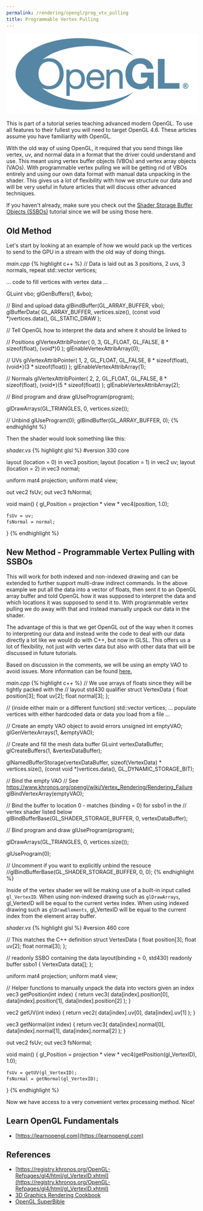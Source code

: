 ```yaml
---
permalink: /rendering/opengl/prog_vtx_pulling
title: Programmable Vertex Pulling
---
```


![ogl](/assets/opengl.png)

This is part of a tutorial series teaching advanced modern OpenGL. To use all features to their fullest you will need to target OpenGL 4.6. These articles assume you have familiarity with OpenGL.

With the old way of using OpenGL, it required that you send things like vertex, uv, and normal data in a format that the driver could understand and use. This meant using vertex buffer objects (VBOs) and vertex array objects (VAOs). With programmable vertex pulling we will be getting rid of VBOs entirely and using our own data format with manual data unpacking in the shader. This gives us a lot of flexibility with how we structure our data and will be very useful in future articles that will discuss other advanced techniques.

If you haven't already, make sure you check out the [Shader Storage Buffer Objects (SSBOs)](/rendering/opengl/ssbos) tutorial since we will be using those here.

## Old Method

Let's start by looking at an example of how we would pack up the vertices to send to the GPU in a stream with the old way of doing things.

*main.cpp*
{% highlight c++ %}
// Data is laid out as 3 positions, 2 uvs, 3 normals, repeat
std::vector<float> vertices;

... code to fill vertices with vertex data ...

GLuint vbo;
glGenBuffers(1, &vbo);

// Bind and upload data
glBindBuffer(GL_ARRAY_BUFFER, vbo);  
glBufferData(
    GL_ARRAY_BUFFER, 
    vertices.size(), 
    (const void *)vertices.data(), 
    GL_STATIC_DRAW
);

// Tell OpenGL how to interpret the data and where it should be linked to

// Positions
glVertexAttribPointer(
    0, 3, GL_FLOAT, GL_FALSE, 8 * sizeof(float), (void*)0
);
glEnableVertexAttribArray(0);

// UVs
glVertexAttribPointer(
    1, 2, GL_FLOAT, GL_FALSE, 8 * sizeof(float), (void*)(3 * sizeof(float))
);
glEnableVertexAttribArray(1);

// Normals
glVertexAttribPointer(
    2, 2, GL_FLOAT, GL_FALSE, 8 * sizeof(float), (void*)(5 * sizeof(float))
);
glEnableVertexAttribArray(2);

// Bind program and draw
glUseProgram(program);

glDrawArrays(GL_TRIANGLES, 0, vertices.size());

// Unbind
glUseProgram(0);
glBindBuffer(GL_ARRAY_BUFFER, 0);
{% endhighlight %}

Then the shader would look something like this:

*shader.vs*
{% highlight glsl %}
#version 330 core

layout (location = 0) in vec3 position;
layout (location = 1) in vec2 uv;
layout (location = 2) in vec3 normal;

uniform mat4 projection;
uniform mat4 view;

out vec2 fsUv;
out vec3 fsNormal;

void main()
{
    gl_Position = projection * view * vec4(position, 1.0);

    fsUv = uv;
    fsNormal = normal;
}
{% endhighlight %}

## New Method - Programmable Vertex Pulling with SSBOs

This will work for both indexed and non-indexed drawing and can be extended to further support multi-draw indirect commands. In the above example we put all the data into a vector of floats, then sent it to an OpenGL array buffer and told OpenGL how it was supposed to interpret the data and which locations it was supposed to send it to. With programmable vertex pulling we do away with that and instead manually unpack our data in the shader. 

The advantage of this is that we get OpenGL out of the way when it comes to interpreting our data and instead write the code to deal with our data directly a lot like we would do with C++, but now in GLSL. This offers us a lot of flexibility, not just with vertex data but also with other data that will be discussed in future tutorials.

Based on discussion in the comments, we will be using an empty VAO to avoid issues. More information can be found [here.](https://www.khronos.org/opengl/wiki/Vertex_Rendering/Rendering_Failure)

*main.cpp*
{% highlight c++ %}
// We use arrays of floats since they will be tightly packed with the
// layout std430 qualifier
struct VertexData {
    float position[3];
    float uv[2];
    float normal[3];
};

// (inside either main or a different function)
std::vector<VertexData> vertices;
... populate vertices with either hardcoded data or data you load from a file ...

// Create an empty VAO object to avoid errors
unsigned int emptyVAO;
glGenVertexArrays(1, &emptyVAO);

// Create and fill the mesh data buffer
GLuint vertexDataBuffer;
glCreateBuffers(1, &vertexDataBuffer);

glNamedBufferStorage(vertexDataBuffer, 
                     sizeof(VertexData) * vertices.size(),
                     (const void *)vertices.data(), 
                     GL_DYNAMIC_STORAGE_BIT);

// Bind the empty VAO
// See https://www.khronos.org/opengl/wiki/Vertex_Rendering/Rendering_Failure
glBindVertexArray(emptyVAO);

// Bind the buffer to location 0 - matches (binding = 0) for ssbo1 in the
// vertex shader listed below
glBindBufferBase(GL_SHADER_STORAGE_BUFFER, 0, vertexDataBuffer);

// Bind program and draw
glUseProgram(program);

glDrawArrays(GL_TRIANGLES, 0, vertices.size());

glUseProgram(0);

// Uncomment if you want to explicitly unbind the resouce
//glBindBufferBase(GL_SHADER_STORAGE_BUFFER, 0, 0);
{% endhighlight %}

Inside of the vertex shader we will be making use of a built-in input called `gl_VertexID`. When using non-indexed drawing such as `glDrawArrays`, gl_VertexID will be equal to the current vertex index. When using indexed drawing such as `glDrawElements`, gl_VertexID will be equal to the current index from the element array buffer.

*shader.vs*
{% highlight glsl %}
#version 460 core

// This matches the C++ definition
struct VertexData {
    float position[3];
    float uv[2];
    float normal[3];
};

// readonly SSBO containing the data
layout(binding = 0, std430) readonly buffer ssbo1 {
    VertexData data[];
};

uniform mat4 projection;
uniform mat4 view;

// Helper functions to manually unpack the data into vectors given an index
vec3 getPosition(int index) {
    return vec3(
        data[index].position[0], 
        data[index].position[1], 
        data[index].position[2]
    );
}

vec2 getUV(int index) {
    return vec2(
        data[index].uv[0], 
        data[index].uv[1]
    );
}

vec3 getNormal(int index) {
    return vec3(
        data[index].normal[0], 
        data[index].normal[1], 
        data[index].normal[2]
    );
}

out vec2 fsUv;
out vec3 fsNormal;

void main()
{
    gl_Position = projection * view * vec4(getPosition(gl_VertexID), 1.0);

    fsUv = getUV(gl_VertexID);
    fsNormal = getNormal(gl_VertexID);
}
{% endhighlight %}

Now we have access to a very convenient vertex processing method. Nice!

## Learn OpenGL Fundamentals
* [https://learnopengl.com](https://learnopengl.com)

## References
* [https://registry.khronos.org/OpenGL-Refpages/gl4/html/gl_VertexID.xhtml](https://registry.khronos.org/OpenGL-Refpages/gl4/html/gl_VertexID.xhtml)
* [3D Graphics Rendering Cookbook](https://www.amazon.com/Graphics-Rendering-Cookbook-comprehensive-algorithms/dp/1838986197)
* [OpenGL SuperBible](https://www.amazon.com/OpenGL-Superbible-Comprehensive-Tutorial-Reference/dp/0672337479)